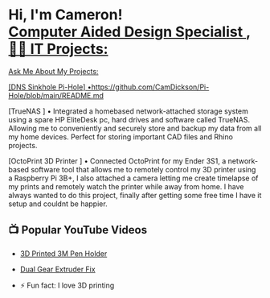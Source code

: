 <h1>Hi, I'm Cameron! <br/><a href="https://github.com/CamDickson">Computer Aided Design Specialist </a>, <a href="https://www.linkedin.com/in/
camerondickson17/"



<h2>👨‍💻 IT Projects:</h2>
  Ask Me About My Projects:


[DNS Sinkhole Pi-Hole] •https://github.com/CamDickson/Pi-Hole/blob/main/README.md




  
[TrueNAS ] •		Integrated a homebased network-attached storage system using a spare HP EliteDesk pc, hard drives and software called TrueNAS. Allowing me to conveniently and securely store and backup my data from all my home devices. Perfect for storing important CAD files and Rhino projects.
 

 
[OctoPrint 3D Printer ] •		Connected OctoPrint for my Ender 3S1, a network-based software tool that allows me to remotely control my 3D printer using a Raspberry Pi 3B+, I also attached a camera letting me create timelapse of my prints and remotely watch the printer while away from home. I have always wanted to do this project, finally after getting some free time I have it setup and couldnt be happier.




<h2>📺 Popular YouTube Videos</h2>

- [3D Printed 3M Pen Holder](https://www.youtube.com/watch?v=Rb3Ka4NXiXQ)
- [Dual Gear Extruder Fix ](https://www.youtube.com/watch?v=zKzyd0HsHas)


- ⚡ Fun fact: I love 3D printing 
